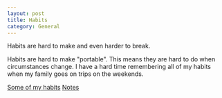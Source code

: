 ```yaml
---
layout: post
title: Habits
category: General
---
```


Habits are hard to make and even harder to break.

Habits are hard to make "portable". This means they are hard to do when
circumstances change. I have a hard time remembering all of my habits when my
family goes on trips on the weekends.

[Some of my habits](http://www.benjaminhardy.com/8-things-every-person-should-do-before-8-a-m/)
[Notes](http://collegeinfogeek.com/consolidation-method/)